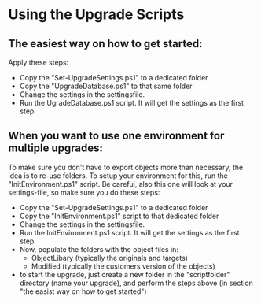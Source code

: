 # Using the Upgrade Scripts

## The easiest way on how to get started:
Apply these steps:
- Copy the "Set-UpgradeSettings.ps1" to a dedicated folder
- Copy the "UpgradeDatabase.ps1" to that same folder
- Change the settings in the settingsfile.
- Run the UgradeDatabase.ps1 script.  It will get the settings as the first step.

## When you want to use one environment for multiple upgrades:
To make sure you don't have to export objects more than necessary, the idea is to re-use folders.
To setup your environment for this, run the "InitEnvironment.ps1" script.  Be careful, also this one will look at your settings-file, so make sure you do these steps:
- Copy the "Set-UpgradeSettings.ps1" to a dedicated folder
- Copy the "InitEnvironment.ps1" script to that dedicated folder
- Change the settings in the settingsfile.
- Run the InitEnvironment.ps1 script.  It will get the settings as the first step.
- Now, populate the folders with the object files  in:
  - ObjectLibary (typically the originals and targets)
  - Modified (typically the customers version of the objects)
- to start the upgrade, just create a new folder in the "scriptfolder" directory (name your upgrade), and perform the steps above (in section "the easist way on how to get started")
